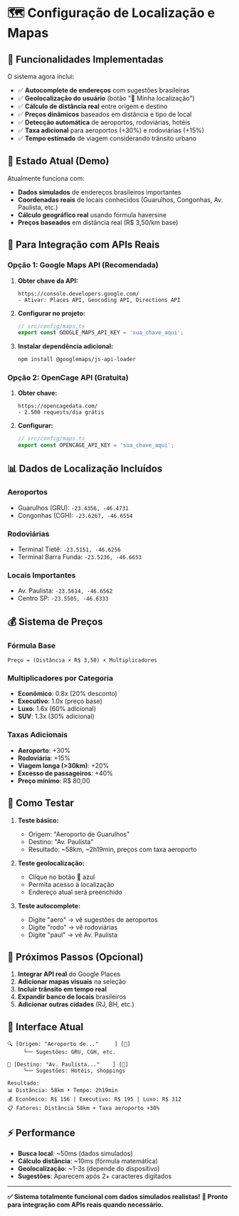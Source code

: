# 🗺️ Configuração de Localização e Mapas

## 📍 Funcionalidades Implementadas

O sistema agora inclui:
- ✅ **Autocomplete de endereços** com sugestões brasileiras
- ✅ **Geolocalização do usuário** (botão "📍 Minha localização")
- ✅ **Cálculo de distância real** entre origem e destino
- ✅ **Preços dinâmicos** baseados em distância e tipo de local
- ✅ **Detecção automática** de aeroportos, rodoviárias, hotéis
- ✅ **Taxa adicional** para aeroportos (+30%) e rodoviárias (+15%)
- ✅ **Tempo estimado** de viagem considerando trânsito urbano

## 🚀 Estado Atual (Demo)

Atualmente funciona com:
- **Dados simulados** de endereços brasileiros importantes
- **Coordenadas reais** de locais conhecidos (Guarulhos, Congonhas, Av. Paulista, etc.)
- **Cálculo geográfico real** usando fórmula haversine
- **Preços baseados** em distância real (R$ 3,50/km base)

## 🔧 Para Integração com APIs Reais

### Opção 1: Google Maps API (Recomendada)

1. **Obter chave da API:**
   ```
   https://console.developers.google.com/
   - Ativar: Places API, Geocoding API, Directions API
   ```

2. **Configurar no projeto:**
   ```typescript
   // src/config/maps.ts
   export const GOOGLE_MAPS_API_KEY = 'sua_chave_aqui';
   ```

3. **Instalar dependência adicional:**
   ```bash
   npm install @googlemaps/js-api-loader
   ```

### Opção 2: OpenCage API (Gratuita)

1. **Obter chave:**
   ```
   https://opencagedata.com/
   - 2.500 requests/dia grátis
   ```

2. **Configurar:**
   ```typescript
   // src/config/maps.ts
   export const OPENCAGE_API_KEY = 'sua_chave_aqui';
   ```

## 📊 Dados de Localização Incluídos

### Aeroportos
- Guarulhos (GRU): `-23.4356, -46.4731`
- Congonhas (CGH): `-23.6267, -46.6554`

### Rodoviárias
- Terminal Tietê: `-23.5151, -46.6256`
- Terminal Barra Funda: `-23.5236, -46.6653`

### Locais Importantes
- Av. Paulista: `-23.5614, -46.6562`
- Centro SP: `-23.5505, -46.6333`

## 💰 Sistema de Preços

### Fórmula Base
```
Preço = (Distância × R$ 3,50) × Multiplicadores
```

### Multiplicadores por Categoria
- **Econômico**: 0.8x (20% desconto)
- **Executivo**: 1.0x (preço base)
- **Luxo**: 1.6x (60% adicional)
- **SUV**: 1.3x (30% adicional)

### Taxas Adicionais
- **Aeroporto**: +30%
- **Rodoviária**: +15%
- **Viagem longa (>30km)**: +20%
- **Excesso de passageiros**: +40%
- **Preço mínimo**: R$ 80,00

## 🧪 Como Testar

1. **Teste básico:**
   - Origem: "Aeroporto de Guarulhos"
   - Destino: "Av. Paulista"
   - Resultado: ~58km, ~2h19min, preços com taxa aeroporto

2. **Teste geolocalização:**
   - Clique no botão 📍 azul
   - Permita acesso à localização
   - Endereço atual será preenchido

3. **Teste autocomplete:**
   - Digite "aero" → vê sugestões de aeroportos
   - Digite "rodo" → vê rodoviárias
   - Digite "paul" → vê Av. Paulista

## 🔮 Próximos Passos (Opcional)

1. **Integrar API real** do Google Places
2. **Adicionar mapas visuais** na seleção
3. **Incluir trânsito em tempo real**
4. **Expandir banco de locais** brasileiros
5. **Adicionar outras cidades** (RJ, BH, etc.)

## 📱 Interface Atual

```
🔍 [Origem: "Aeroporto de..."     ] [📍]
     └── Sugestões: GRU, CGH, etc.

🎯 [Destino: "Av. Paulista..."    ] [📍]
     └── Sugestões: Hotéis, shoppings

Resultado:
📊 Distância: 58km • Tempo: 2h19min
💰 Econômico: R$ 156 | Executivo: R$ 195 | Luxo: R$ 312
📋 Fatores: Distância 58km + Taxa aeroporto +30%
```

## ⚡ Performance

- **Busca local**: ~50ms (dados simulados)
- **Cálculo distância**: ~10ms (fórmula matemática)
- **Geolocalização**: ~1-3s (depende do dispositivo)
- **Sugestões**: Aparecem após 2+ caracteres digitados

---

**✅ Sistema totalmente funcional com dados simulados realistas!**
**🔧 Pronto para integração com APIs reais quando necessário.** 